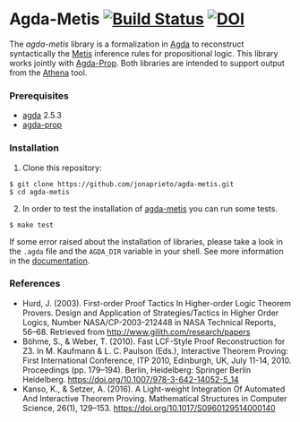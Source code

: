 # Agda-Metis [![Build Status](https://travis-ci.org/jonaprieto/agda-metis.svg?branch=master)](https://travis-ci.org/jonaprieto/agda-metis) [![DOI](https://zenodo.org/badge/84973849.svg)](https://zenodo.org/badge/latestdoi/84973849)

The *agda-metis* library is a formalization in [Agda][agda] to
reconstruct syntactically the [Metis] inference rules for
propositional logic.
This library works jointly with [Agda-Prop][agda-prop].
Both libraries are intended to support output from the
[Athena][athena] tool.

### Prerequisites

* [agda] 2.5.3
* [agda-prop]

### Installation

1. Clone this repository:

```
$ git clone https://github.com/jonaprieto/agda-metis.git
$ cd agda-metis
```

2. In order to test the installation of [agda-metis][agda-metis]
you can run some tests.

```
$ make test
```

If some error raised about the installation of libraries, please take a look in the `.agda` file
and the `AGDA_DIR` variable in your shell. See more information in the [documentation](http://agda.readthedocs.io/en/latest/tools/package-system.html#installing-libraries).

### References

* Hurd, J. (2003). First-order Proof Tactics In Higher-order Logic Theorem Provers. Design and Application of Strategies/Tactics in Higher Order Logics, Number NASA/CP-2003-212448 in NASA Technical Reports, 56–68. Retrieved from http://www.gilith.com/research/papers
* Böhme, S., & Weber, T. (2010). Fast LCF-Style Proof Reconstruction for Z3. In M. Kaufmann & L. C. Paulson (Eds.), Interactive Theorem Proving: First International Conference, ITP 2010, Edinburgh, UK, July 11-14, 2010. Proceedings (pp. 179–194). Berlin, Heidelberg: Springer Berlin Heidelberg. https://doi.org/10.1007/978-3-642-14052-5_14
* Kanso, K., & Setzer, A. (2016). A Light-weight Integration Of Automated And Interactive Theorem Proving. Mathematical Structures in Computer Science, 26(1), 129–153. https://doi.org/10.1017/S0960129514000140

[haskell]: http://www.haskell.org
[issue]: http://github.com/jonaprieto/athena/issues/new
[tstp]:    http://www.cs.miami.edu/~tptp/TPTP/QuickGuide/
[metis]:   http://github.com/gilith/metis
[agda]:    http://github.com/agda/agda
[agda-prop]: http://github.com/jonaprieto/agda-prop
[agda-metis]: http://github.com/jonaprieto/agda-metis
[agda-stdlib]: http://github.com/agda/agda-stdlib
[problems]: http://github.com/jonaprieto/prop-pack
[athena]: http://github.com/jonaprieto/athena